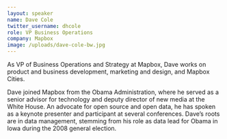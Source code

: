 ```yaml
---
layout: speaker
name: Dave Cole
twitter_username: dhcole
role: VP Business Operations
company: Mapbox
image: /uploads/dave-cole-bw.jpg
---
```


As VP of Business Operations and Strategy at Mapbox, Dave works on product and business development, marketing and design, and Mapbox Cities.

Dave joined Mapbox from the Obama Administration, where he served as a senior advisor for technology and deputy director of new media at the White House. An advocate for open source and open data, he has spoken as a keynote presenter and participant at several conferences. Dave’s roots are in data management, stemming from his role as data lead for Obama in Iowa during the 2008 general election.